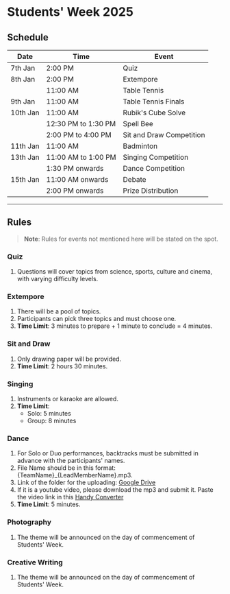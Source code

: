 # Students' Week 2025

## Schedule

| Date     | Time                | Event                    |
| -------- | ------------------- | ------------------------ |
| 7th Jan  | 2:00 PM             | Quiz                     |
| 8th Jan  | 2:00 PM             | Extempore                |
|          | 11:00 AM            | Table Tennis             |
| 9th Jan  | 11:00 AM            | Table Tennis Finals      |
| 10th Jan | 11:00 AM            | Rubik's Cube Solve       |
|          | 12:30 PM to 1:30 PM | Spell Bee                |
|          | 2:00 PM to 4:00 PM  | Sit and Draw Competition |
| 11th Jan | 11:00 AM            | Badminton                |
| 13th Jan | 11:00 AM to 1:00 PM | Singing Competition      |
|          | 1:30 PM onwards     | Dance Competition        |
| 15th Jan | 11:00 AM onwards    | Debate                   |
|          | 2:00 PM onwards     | Prize Distribution       |

---

## Rules

> **Note**: Rules for events not mentioned here will be stated on the spot.

### Quiz

1. Questions will cover topics from science, sports, culture and cinema, with varying difficulty levels.

### Extempore

1. There will be a pool of topics.
2. Participants can pick three topics and must choose one.
3. **Time Limit**: 3 minutes to prepare + 1 minute to conclude = 4 minutes.

### Sit and Draw

1. Only drawing paper will be provided.
2. **Time Limit**: 2 hours 30 minutes.

### Singing

1. Instruments or karaoke are allowed.
2. **Time Limit**:
   - Solo: 5 minutes
   - Group: 8 minutes

### Dance

1. For Solo or Duo performances, backtracks must be submitted in advance with the participants' names.
2. File Name should be in this format: {TeamName}_{LeadMemberName}.mp3.
3. Link of the folder for the uploading: [Google Drive](https://drive.google.com/drive/folders/1hW3mRFd8cDYD1MtF-_Ou3Dvp8kVznAhG?usp=sharing)
4. If it is a youtube video, please download the mp3 and submit it. Paste the video link in this [Handy Converter](https://ytmp3.la/B0Q9/)
5. **Time Limit**: 5 minutes.

### Photography

1. The theme will be announced on the day of commencement of Students' Week.

### Creative Writing

1. The theme will be announced on the day of commencement of Students' Week.
